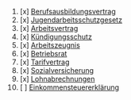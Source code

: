 1. [x]  [Berufsausbildungsvertrag](Berufsausbildungsvertrag.md)
2. [x] [Jugendarbeitsschutzgesetz](Jugendarbeitsschutzgesetz.md)
3. [x] [Arbeitsvertrag](Arbeitsvertrag.md)
4. [x] [Kündigungsschutz](Kündigungsschutz.md)
5. [x] [Arbeitszeugnis](Arbeitszeugnis.md)
6. [x] [Betriebsrat](Betriebsrat.md)
7. [x] [Tarifvertrag](Tarifvertrag.md)
8. [x] [Sozialversicherung](Sozialversicherung.md)
9. [x] [Lohnabrechnungen](Lohnabrechnungen.md)
10. [ ] [Einkommensteuererklärung](Einkommensteuererklärung.md)
